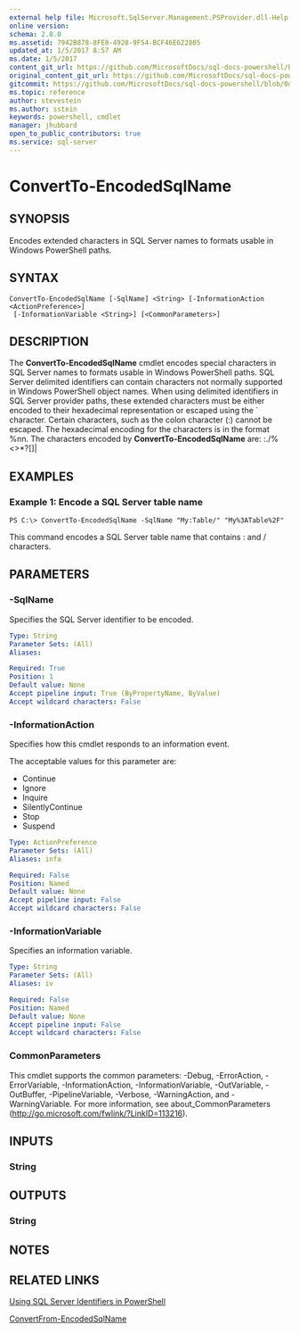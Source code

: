 ```yaml
---
external help file: Microsoft.SqlServer.Management.PSProvider.dll-Help.xml
online version: 
schema: 2.0.0
ms.assetid: 7942B878-8FE8-4928-9F54-BCF46E622805
updated_at: 1/5/2017 8:57 AM
ms.date: 1/5/2017
content_git_url: https://github.com/MicrosoftDocs/sql-docs-powershell/blob/master/sqlserver-cmdlets/sqlserver-module/vlatest/ConvertTo-EncodedSqlName.md
original_content_git_url: https://github.com/MicrosoftDocs/sql-docs-powershell/blob/master/sqlserver-cmdlets/sqlserver-module/vlatest/ConvertTo-EncodedSqlName.md
gitcommit: https://github.com/MicrosoftDocs/sql-docs-powershell/blob/0d97835841eb5cfbe37d096037375a2e0c3eb87c/sqlserver-cmdlets/sqlserver-module/vlatest/ConvertTo-EncodedSqlName.md
ms.topic: reference
author: stevestein
ms.author: sstein
keywords: powershell, cmdlet
manager: jhubbard
open_to_public_contributors: true
ms.service: sql-server
---
```


# ConvertTo-EncodedSqlName

## SYNOPSIS
Encodes extended characters in SQL Server names to formats usable in Windows PowerShell paths.

## SYNTAX

```
ConvertTo-EncodedSqlName [-SqlName] <String> [-InformationAction <ActionPreference>]
 [-InformationVariable <String>] [<CommonParameters>]
```

## DESCRIPTION
The **ConvertTo-EncodedSqlName** cmdlet encodes special characters in SQL Server names to formats usable in Windows PowerShell paths.
SQL Server delimited identifiers can contain characters not normally supported in Windows PowerShell object names.
When using delimited identifiers in SQL Server provider paths, these extended characters must be either encoded to their hexadecimal representation or escaped using the \` character.
Certain characters, such as the colon character (:) cannot be escaped.
The hexadecimal encoding for the characters is in the format %nn.
The characters encoded by **ConvertTo-EncodedSqlName** are: \:./%\<\>*?\[\]|

## EXAMPLES

### Example 1: Encode a SQL Server table name
```
PS C:\> ConvertTo-EncodedSqlName -SqlName "My:Table/" "My%3ATable%2F"
```

This command encodes a SQL Server table name that contains : and / characters.

## PARAMETERS

### -SqlName
Specifies the SQL Server identifier to be encoded.

```yaml
Type: String
Parameter Sets: (All)
Aliases: 

Required: True
Position: 1
Default value: None
Accept pipeline input: True (ByPropertyName, ByValue)
Accept wildcard characters: False
```

### -InformationAction
Specifies how this cmdlet responds to an information event.

The acceptable values for this parameter are:

- Continue
- Ignore
- Inquire
- SilentlyContinue
- Stop
- Suspend

```yaml
Type: ActionPreference
Parameter Sets: (All)
Aliases: infa

Required: False
Position: Named
Default value: None
Accept pipeline input: False
Accept wildcard characters: False
```

### -InformationVariable
Specifies an information variable.

```yaml
Type: String
Parameter Sets: (All)
Aliases: iv

Required: False
Position: Named
Default value: None
Accept pipeline input: False
Accept wildcard characters: False
```

### CommonParameters
This cmdlet supports the common parameters: -Debug, -ErrorAction, -ErrorVariable, -InformationAction, -InformationVariable, -OutVariable, -OutBuffer, -PipelineVariable, -Verbose, -WarningAction, and -WarningVariable. For more information, see about_CommonParameters (http://go.microsoft.com/fwlink/?LinkID=113216).

## INPUTS

### String

## OUTPUTS

### String

## NOTES

## RELATED LINKS

[Using SQL Server Identifiers in PowerShell](https://technet.microsoft.com/en-us/library/cc281841(v=sql.110).aspx)

[ConvertFrom-EncodedSqlName](xref:sqlserver-module/vlatest/ConvertFrom-EncodedSqlName.md)
